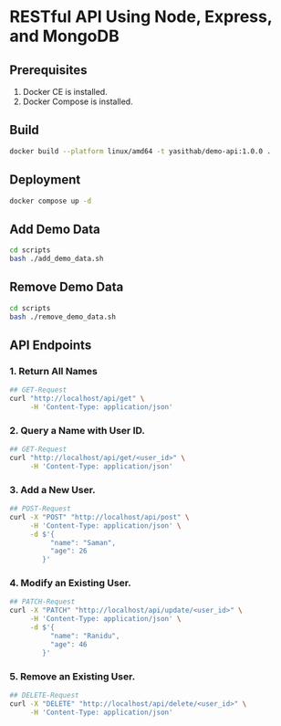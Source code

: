 # RESTful API Using Node, Express, and MongoDB

## Prerequisites

1. Docker CE is installed.
2. Docker Compose is installed.

## Build

```bash
docker build --platform linux/amd64 -t yasithab/demo-api:1.0.0 .
```

## Deployment

```bash
docker compose up -d
```

## Add Demo Data

```bash
cd scripts
bash ./add_demo_data.sh
```

## Remove Demo Data

```bash
cd scripts
bash ./remove_demo_data.sh
```

## API Endpoints

### 1. Return All Names

```bash
## GET-Request
curl "http://localhost/api/get" \
     -H 'Content-Type: application/json'
```

### 2. Query a Name with User ID.

```bash
## GET-Request
curl "http://localhost/api/get/<user_id>" \
     -H 'Content-Type: application/json'
```

### 3. Add a New User.

```bash
## POST-Request
curl -X "POST" "http://localhost/api/post" \
     -H 'Content-Type: application/json' \
     -d $'{
          "name": "Saman",
          "age": 26
        }'
```

### 4. Modify an Existing User.

```bash
## PATCH-Request
curl -X "PATCH" "http://localhost/api/update/<user_id>" \
     -H 'Content-Type: application/json' \
     -d $'{
          "name": "Ranidu",
          "age": 46
        }'
```

### 5. Remove an Existing User.

```bash
## DELETE-Request
curl -X "DELETE" "http://localhost/api/delete/<user_id>" \
     -H 'Content-Type: application/json'
```